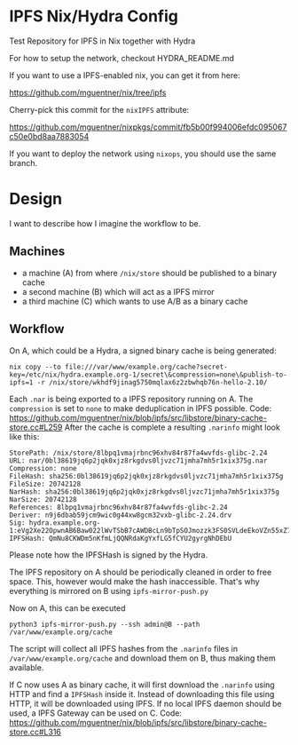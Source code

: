 IPFS Nix/Hydra Config
=====================

Test Repository for IPFS in Nix together with Hydra

For how to setup the network, checkout HYDRA_README.md

If you want to use a IPFS-enabled nix, you can get it from
here:

https://github.com/mguentner/nix/tree/ipfs

Cherry-pick this commit for the `nixIPFS` attribute:

https://github.com/mguentner/nixpkgs/commit/fb5b00f994006efdc095067c50e0bd8aa7883054

If you want to deploy the network using `nixops`, you should use the same branch.

Design
======

I want to describe how I imagine the workflow to be.

Machines
--------

* a machine (A) from where `/nix/store` should be published to a binary cache
* a second machine (B) which will act as a IPFS mirror
* a third machine (C) which wants to use A/B as a binary cache

Workflow
--------

On A, which could be a Hydra, a signed binary cache is being generated:
```
nix copy --to file:///var/www/example.org/cache?secret-key=/etc/nix/hydra.example.org-1/secret\&compression=none\&publish-to-ipfs=1 -r /nix/store/wkhdf9jinag5750mqlax6z2zbwhqb76n-hello-2.10/
```

Each `.nar` is being exported to a IPFS repository running on A. The `compression` is set to `none` to make
deduplication in IPFS possible.
Code: https://github.com/mguentner/nix/blob/ipfs/src/libstore/binary-cache-store.cc#L259
After the cache is complete a resulting `.narinfo` might look like this:

```
StorePath: /nix/store/8lbpq1vmajrbnc96xhv84r87fa4wvfds-glibc-2.24
URL: nar/0bl38619jq6p2jqk0xjz8rkgdvs0ljvzc71jmha7mh5r1xix375g.nar
Compression: none
FileHash: sha256:0bl38619jq6p2jqk0xjz8rkgdvs0ljvzc71jmha7mh5r1xix375g
FileSize: 20742128
NarHash: sha256:0bl38619jq6p2jqk0xjz8rkgdvs0ljvzc71jmha7mh5r1xix375g
NarSize: 20742128
References: 8lbpq1vmajrbnc96xhv84r87fa4wvfds-glibc-2.24
Deriver: n9j6dbab59jcm9wic0g44xw8gcm32vxb-glibc-2.24.drv
Sig: hydra.example.org-1:eVg2Xe22OpwnAB6Baw022lWvTSbB7cAWDBcLn9bTpSOJmozzk3FS0SVLdeEkoVZn55xZ78Y07XUL5RMEcXniCA==
IPFSHash: QmNu8CKWDm5nKfmLjQQNRdaKgYxfLG5fCYU2gyrgNhDEbU
```

Please note how the IPFSHash is signed by the Hydra.

The IPFS repository on A should be periodically cleaned in order to free space. This, 
however would make the hash inaccessible. That's why everything is mirrored on B using
`ipfs-mirror-push.py`

Now on A, this can be executed

```
python3 ipfs-mirror-push.py --ssh admin@B --path /var/www/example.org/cache
```

The script will collect all IPFS hashes from the `.narinfo` files in
`/var/www/example.org/cache` and download them on B, thus making them
available.

If C now uses A as binary cache, it will first download the `.narinfo` using HTTP
and find a `IPFSHash` inside it.
Instead of downloading this file using HTTP, it will be downloaded using IPFS.
If no local IPFS daemon should be used, a IPFS Gateway can be used on C.
Code: https://github.com/mguentner/nix/blob/ipfs/src/libstore/binary-cache-store.cc#L316

